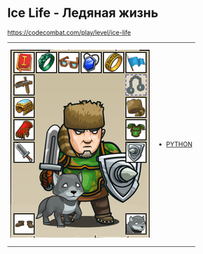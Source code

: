 # Ice Life  - Ледяная жизнь

https://codecombat.com/play/level/ice-life
<table>
<tr>
<td>

![Hero Picture](hero.png?raw=true "Hero Picture")

</td>
<td>
<ul>
<li>

[PYTHON](IceLife.py)

</li>
</td>
</tr>
<table>